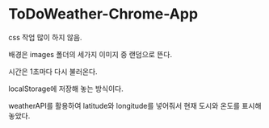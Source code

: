 # ToDoWeather-Chrome-App

css 작업 많이 하지 않음.

배경은 images 폴더의 세가지 이미지 중 랜덤으로 뜬다.

시간은 1초마다 다시 불러온다.

localStorage에 저장해 놓는 방식이다.

weatherAPI를 활용하여 latitude와 longitude를 넣어줘서 현재 도시와 온도를 표시해 놓았다.